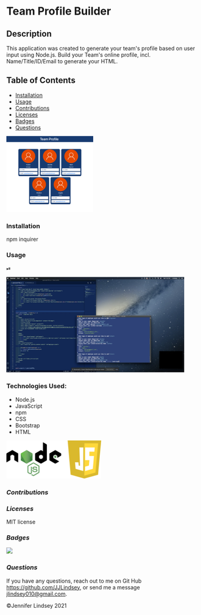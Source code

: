 # Team Profile Builder

## **Description**
This application was created to generate your team's profile based on user input using Node.js. Build your Team's online profile, incl. Name/Title/ID/Email  to generate your HTML.

## **Table of Contents**
* [Installation](#installation)
* [Usage](#usage)
* [Contributions](#contributions)
* [Licenses](#licenses)
* [Badges](#Badges)
* [Questions](#questions)

<img src="./assets/TeamProf.png" height=200>

### **Installation**
npm
inquirer

### **Usage**
⏯

<img src="./assets/TeamBuildScreen.png" height= 250 target>


### **Technologies Used:**
* Node.js
* JavaScript
* npm
* CSS
* Bootstrap
* HTML

<img src="./assets/NodeJS.png" height=100>


### *Contributions*


### *Licenses*
MIT license


### *Badges*
<img src="https://img.shields.io/badge/MIT-license-brightgreen">

### *Questions*
If you have any questions, reach out to me on Git Hub https://github.com/JJLindsey, or send me a message jlindsey010@gmail.com.



©Jennifer Lindsey 2021